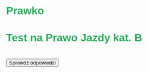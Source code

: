 # Prawko
<!DOCTYPE html>
<html lang="pl">
<head>
  <meta charset="UTF-8" />
  <meta name="viewport" content="width=device-width, initial-scale=1.0"/>
  <title>Test na Prawo Jazdy kat. B</title>
  <style>
    body { font-family: Arial; padding: 20px; max-width: 800px; margin: auto; }
    h1 { color: #2a5; }
    .question { margin-bottom: 20px; }
    .result { font-weight: bold; margin-top: 20px; }
    button { margin-top: 20px; }
  </style>
</head>
<body>
  <h1>Test na Prawo Jazdy kat. B</h1>
  <form id="quizForm">
    <!-- Pytania zostaną dodane przez JS -->
  </form>
  <button onclick="submitQuiz()">Sprawdź odpowiedzi</button>
  <div class="result" id="result"></div>

  <script>
    const questions = [
      { q: "1. Kiedy wolno wyprzedzać na przejściu dla pieszych?", a: ["Zawsze, jeśli pieszy jeszcze nie wszedł na przejście", "Nigdy", "Gdy ruch odbywa się powoli i jest wyznaczone przejście ze światłami"], correct: 2 },
      { q: "2. Który dokument uprawnia do kierowania pojazdem?", a: ["Dowód rejestracyjny", "Ubezpieczenie OC", "Prawo jazdy"], correct: 2 },
      { q: "3. Co oznacza znak B-20 (STOP)?", a: ["Obowiązek zatrzymania pojazdu i ustąpienia pierwszeństwa", "Nakaz zwolnienia", "Zakaz wjazdu"], correct: 0 },
      { q: "4. Co zrobić przy czerwonym świetle na przejeździe kolejowym?", a: ["Zatrzymać się przed przejazdem", "Zwiększyć prędkość", "Zatrzymać się tylko, gdy nadjeżdża pociąg"], correct: 0 },
      { q: "5. Dopuszczalny limit alkoholu we krwi kierowcy w Polsce?", a: ["0,2‰", "0,5‰", "0,0‰"], correct: 0 },
      { q: "6. Kiedy masz pierwszeństwo?", a: ["Wjeżdżasz z drogi podporządkowanej", "Jedziesz drogą z pierwszeństwem", "Skręcasz w lewo"], correct: 1 },
      { q: "7. Maksymalna prędkość na autostradzie w Polsce?", a: ["130 km/h", "120 km/h", "140 km/h"], correct: 0 },
      { q: "8. Czy możesz rozmawiać przez telefon?", a: ["Tak, na krótkich trasach", "Tak, jeśli masz zestaw głośnomówiący", "Nie, nigdy"], correct: 1 },
      { q: "9. Jakie światła w ciągu dnia?", a: ["Drogowe", "Awaryjne", "Do jazdy dziennej lub mijania"], correct: 2 },
      { q: "10. Znak z dziećmi w trójkącie?", a: ["Zakaz ruchu pieszych", "Obszar szkoły", "Przejście dla pieszych"], correct: 1 },
      { q: "11. Co po kolizji bez ofiar?", a: ["Wezwać policję", "Opuścić miejsce", "Zabezpieczyć i ustalić sprawcę"], correct: 2 },
      { q: "12. Minimalne ciśnienie w oponach?", a: ["0,8 bara", "1,0 bar", "Zgodne z zaleceniami producenta"], correct: 2 },
      { q: "13. Co robisz, gdy nadjeżdża karetka?", a: ["Zatrzymać się na środku", "Ustąpić przejazdu", "Kontynuować jazdę"], correct: 1 },
      { q: "14. Czy wolno cofać na autostradzie?", a: ["Tak, na pasie awaryjnym", "Tak, ale krótko", "Nie"], correct: 2 },
      { q: "15. Czy trzeba zapinać pasy?", a: ["Tylko poza miastem", "Tylko powyżej 50 km/h", "Tak, zawsze"], correct: 2 }
    ];

    const form = document.getElementById("quizForm");

    questions.forEach((q, index) => {
      const div = document.createElement("div");
      div.className = "question";
      div.innerHTML = `<p><strong>${q.q}</strong></p>` + q.a.map((ans, i) =>
        `<label><input type="radio" name="q${index}" value="${i}"> ${ans}</label><br>`
      ).join("");
      form.appendChild(div);
    });

    function submitQuiz() {
      let score = 0;
      questions.forEach((q, i) => {
        const answer = document.querySelector(`input[name="q${i}"]:checked`);
        if (answer && parseInt(answer.value) === q.correct) {
          score++;
        }
      });
      document.getElementById("result").innerHTML =
        `Twój wynik: <strong>${score} / ${questions.length}</strong><br>` +
        (score >= 12 ? "✅ Gratulacje, zdałeś!" : "❌ Nie zdałeś. Spróbuj ponownie.");
    }
  </script>
</body>
</html>
